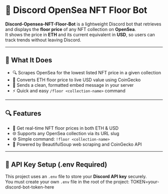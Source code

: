# 🧿 Discord OpenSea NFT Floor Bot

**Discord-Opensea-NFT-Floor-Bot** is a lightweight Discord bot that retrieves and displays the **floor price** of any NFT collection on **OpenSea**.  
It shows the price in **ETH** and its current equivalent in **USD**, so users can track trends without leaving Discord.

---

## 🚀 What It Does

- 🔍 Scrapes OpenSea for the lowest listed NFT price in a given collection
- 💸 Converts ETH floor price to live USD value using CoinGecko
- 💬 Sends a clean, formatted embed message in your server
- ⚡ Quick and easy `/floor <collection-name>` command

---

## 🔍 Features

- 💎 Get real-time NFT floor prices in both ETH & USD
- 🌐 Supports any OpenSea collection via its URL slug
- ⚙️ Simple command: `!floor <collection-name>`
- 🧠 Powered by BeautifulSoup web scraping and CoinGecko API

---

## 🔐 API Key Setup (.env Required)

This project uses an `.env` file to store your **Discord API key** securely.  
You must create your own `.env` file in the root of the project:
TOKEN=your-discord-bot-token-here
